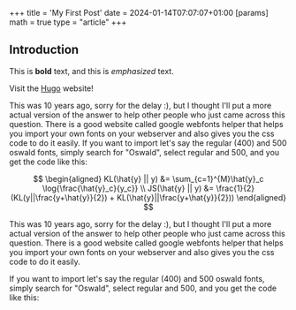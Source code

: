 +++
title = 'My First Post'
date = 2024-01-14T07:07:07+01:00
[params]
  math = true
type = "article"
+++

## Introduction

This is **bold** text, and this is *emphasized* text.

Visit the [Hugo](https://gohugo.io) website!

This was 10 years ago, sorry for the delay :), but I thought I'll put a more actual version of the answer to help other people who just came across this question. There is a good website called google webfonts helper that helps you import your own fonts on your webserver and also gives you the css code to do it easily. If you want to import let's say the regular (400) and 500 oswald fonts, simply search for "Oswald", select regular and 500, and you get the code like this:

$$
\begin{aligned}
KL(\hat{y} || y) &= \sum_{c=1}^{M}\hat{y}_c \log{\frac{\hat{y}_c}{y_c}} \\
JS(\hat{y} || y) &= \frac{1}{2}(KL(y||\frac{y+\hat{y}}{2}) + KL(\hat{y}||\frac{y+\hat{y}}{2}))
\end{aligned}
$$

This was 10 years ago, sorry for the delay :), but I thought I'll put a more actual version of the answer to help other people who just came across this question. There is a good website called google webfonts helper that helps you import your own fonts on your webserver and also gives you the css code to do it easily. 

If you want to import let's say the regular (400) and 500 oswald fonts, simply search for "Oswald", select regular and 500, and you get the code like this:

